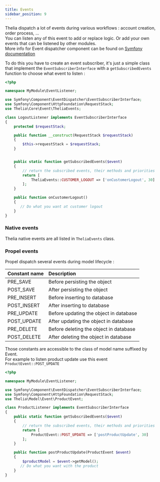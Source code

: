 ```yaml
---
title: Events
sidebar_position: 9
---
```


Thelia dispatch a lot of events during various workflows : account creation, order process, ...    
You can listen any of this event to add or replace logic. Or add your own events that can be listened by other modules.    
More info for Event dispatcher component can be found on [Symfony documentation](https://symfony.com/doc/current/components/event_dispatcher.html)

To do this you have to create an event subscriber, it's just a simple class that implement the `EventSubscriberInterface` with a `getSubscribedEvents` function to choose what event to listen :
```php
<?php

namespace MyModule\EventListener;

use Symfony\Component\EventDispatcher\EventSubscriberInterface;
use Symfony\Component\HttpFoundation\RequestStack;
use Thelia\Core\Event\TheliaEvents;

class LogoutListener implements EventSubscriberInterface
{
    protected $requestStack;

    public function __construct(RequestStack $requestStack)
    {
        $this->requestStack = $requestStack;
    }


    public static function getSubscribedEvents($event)
    {
        // return the subscribed events, their methods and priorities
        return [
            TheliaEvents::CUSTOMER_LOGOUT => ['onCustomerLogout', 30]
        ];
    }

    public function onCustomerLogout()
    {
       // Do what you want at customer logout
    }
}
```

### Native events
Thelia native events are all listed in `TheliaEvents` class.


### Propel events
Propel dispatch several events during model lifecycle :

| Constant name | Description                            |
|:--------------|:---------------------------------------|
| PRE_SAVE      | Before persisting the object           |
| POST_SAVE     | After persisting the object            |
| PRE_INSERT    | Before inserting to database           |
| POST_INSERT   | After inserting to database            |
| PRE_UPDATE    | Before updating the object in database |
| POST_UPDATE   | After updating the object in database  |
| PRE_DELETE    | Before deleting the object in database |
| POST_DELETE   | After deleting the object in database  |

Those constants are accessible to the class of model name suffixed by Event.    
For example to listen product update use this event `ProductEvent::POST_UPDATE`

```php
<?php

namespace MyModule\EventListener;

use Symfony\Component\EventDispatcher\EventSubscriberInterface;
use Symfony\Component\HttpFoundation\RequestStack;
use Thelia\Model\Event\ProductEvent;

class ProductListener implements EventSubscriberInterface
{
    public static function getSubscribedEvents($event)
    {
        // return the subscribed events, their methods and priorities
        return [
            ProductEvent::POST_UPDATE => ['postProductUpdate', 30]
        ];
    }

    public function postProductUpdate(ProductEvent $event)
    {
        $productModel = $event->getModel();
       // Do what you want with the product
    }
}
```
